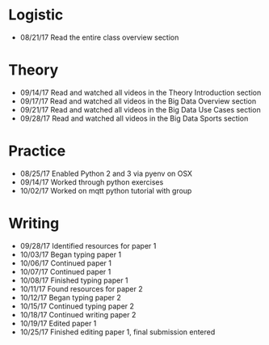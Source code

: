 # Logistic

* 08/21/17 Read the entire class overview section 

# Theory

* 09/14/17 Read and watched all videos in the Theory Introduction section
* 09/17/17 Read and watched all videos in the Big Data Overview section
* 09/21/17 Read and watched all videos in the Big Data Use Cases section
* 09/28/17 Read and watched all videos in the Big Data Sports section

# Practice

* 08/25/17 Enabled Python 2 and 3 via pyenv on OSX
* 09/14/17 Worked through python exercises
* 10/02/17 Worked on mqtt python tutorial with group

# Writing
* 09/28/17 Identified resources for paper 1
* 10/03/17 Began typing paper 1
* 10/06/17 Continued paper 1
* 10/07/17 Continued paper 1
* 10/08/17 Finished typing paper 1
* 10/11/17 Found resources for paper 2
* 10/12/17 Began typing paper 2
* 10/15/17 Continued typing paper 2
* 10/18/17 Continued writing paper 2
* 10/19/17 Edited paper 1
* 10/25/17 Finished editing paper 1, final submission entered
